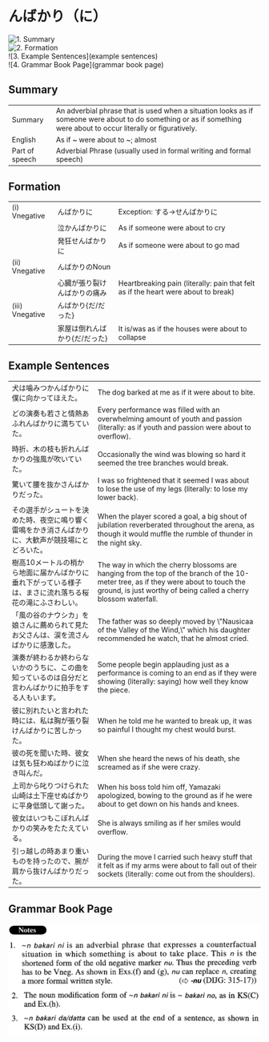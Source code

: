 # んばかり（に）

![1. Summary](summary)<br>
![2. Formation](formation)<br>
![3. Example Sentences](example sentences)<br>
![4. Grammar Book Page](grammar book page)<br>


## Summary

<table><tr>   <td>Summary</td>   <td>An adverbial phrase that is used when a situation looks as if someone were about to do something or as if something were about to occur literally or ﬁguratively.</td></tr><tr>   <td>English</td>   <td>As if ~ were about to ~; almost</td></tr><tr>   <td>Part of speech</td>   <td>Adverbial Phrase (usually used in formal writing and formal speech)</td></tr></table>

## Formation

<table class="table"><tbody><tr class="tr head"><td class="td"><span class="numbers">(i)</span> <span class="bold">Vnegative</span></td><td class="td"><span class="concept">んばかりに</span></td><td class="td"><span>Exception: する→せんばかりに</span></td></tr><tr class="tr"><td class="td"></td><td class="td"><span>泣か</span><span class="concept">んばかりに</span></td><td class="td"><span>As if someone were about to cry</span></td></tr><tr class="tr"><td class="td"></td><td class="td"><span>発狂せ</span><span class="concept">んばかりに</span></td><td class="td"><span>As if someone were about to go mad</span></td></tr><tr class="tr head"><td class="td"><span class="numbers">(ii)</span> <span class="bold">Vnegative</span></td><td class="td"><span class="concept">んばかり</span><span>のNoun</span></td><td class="td"></td></tr><tr class="tr"><td class="td"></td><td class="td"><span>心臓が張り裂け</span><span class="concept">んばかり</span><span>の痛み</span></td><td class="td"><span>Heartbreaking pain (literally: pain that felt as if the heart were about to break)</span> </td></tr><tr class="tr head"><td class="td"><span class="numbers">(iii)</span> <span class="bold">Vnegative</span></td><td class="td"><span class="concept">んばかり</span><span>{だ/だった}</span></td><td class="td"></td></tr><tr class="tr"><td class="td"></td><td class="td"><span>家屋は倒れ</span><span class="concept">んばかり</span><span>{だ/だった}</span></td><td class="td"><span>It is/was as if the houses were about to collapse</span></td></tr></tbody></table>

## Example Sentences

<table><tr>   <td>犬は噛みつかんばかりに僕に向かってほえた。</td>   <td>The dog barked at me as if it were about to bite.</td></tr><tr>   <td>どの演奏も若さと情熱あふれんばかりに満ちていた。</td>   <td>Every performance was ﬁlled with an overwhelming amount of youth and passion (literally: as if youth and passion were about to overﬂow).</td></tr><tr>   <td>時折、木の枝も折れんばかりの強風が吹いていた。</td>   <td>Occasionally the wind was blowing so hard it seemed the tree branches would break.</td></tr><tr>   <td>驚いて腰を抜かさんばかりだった。</td>   <td>I was so frightened that it seemed I was about to lose the use of my legs (literally: to lose my lower back).</td></tr><tr>   <td>その選手がシュートを決めた時、夜空に鳴り響く雷鳴をかき消さんばかりに、大歓声が競技場にとどろいた。</td>   <td>When the player scored a goal, a big shout of jubilation reverberated throughout the arena, as though it would mufﬂe the rumble of thunder in the night sky.</td></tr><tr>   <td>樹高10メートルの梢から地面に届かんばかりに垂れ下がっている様子は、まさに流れ落ちる桜花の滝にふさわしい。</td>   <td>The way in which the cherry blossoms are hanging from the top of the branch of the 10-meter tree, as if they were about to touch the ground, is just worthy of being called a cherry blossom waterfall.</td></tr><tr>   <td>「風の谷のナウシカ」を娘さんに薦められて見たお父さんは、涙を流さんばかりに感激した。</td>   <td>The father was so deeply moved by \"Nausicaa of the Valley of the Wind,\" which his daughter recommended he watch, that he almost cried.</td></tr><tr>   <td>演奏が終わるか終わらないかのうちに、この曲を知っているのは自分だと言わんばかりに拍手をする人もいます。</td>   <td>Some people begin applauding just as a performance is coming to an end as if they were showing (literally: saying) how well they know the piece.</td></tr><tr>   <td>彼に別れたいと言われた時には、私は胸が張り裂けんばかりに苦しかった。</td>   <td>When he told me he wanted to break up, it was so painful I thought my chest would burst.</td></tr><tr>   <td>彼の死を聞いた時、彼女は気も狂わぬばかりに泣き叫んだ。</td>   <td>When she heard the news of his death, she screamed as if she were crazy.</td></tr><tr>   <td>上司から叱りつけられた山崎は土下座せぬばかりに平身低頭して謝った。</td>   <td>When his boss told him off, Yamazaki apologized, bowing to the ground as if he were about to get down on his hands and knees.</td></tr><tr>   <td>彼女はいつもこぼれんばかりの笑みをたたえている。</td>   <td>She is always smiling as if her smiles would overﬂow.</td></tr><tr>   <td>引っ越しの時あまり重いものを持ったので、腕が肩から抜けんばかりだった。</td>   <td>During the move I carried such heavy stuff that it felt as if my arms were about to fall out of their sockets (literally: come out from the shoulders).</td></tr></table>

## Grammar Book Page

![](../img/Advancedんばかり(に).png)

